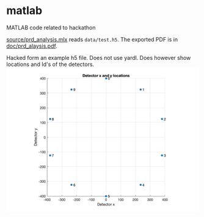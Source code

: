 # matlab
MATLAB code related to hackathon

[source/prd_analysis.mlx](source/prd_analysis.mlx) reads `data/test.h5`. The exported PDF is in [doc/prd_alaysis.pdf](doc/prd_analysis.pdf).

Hacked form an example h5 file. Does not use yardl. Does however show locations and Id's of the detectors.
![Detector layout](doc/detectors.png)
